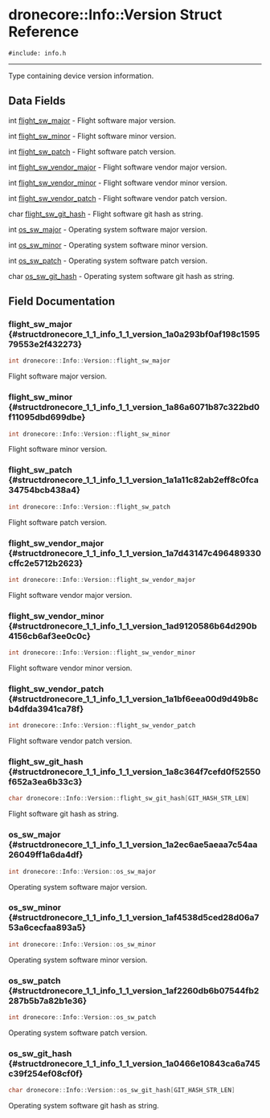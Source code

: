 # dronecore::Info::Version Struct Reference
`#include: info.h`

----


Type containing device version information. 


## Data Fields


 int [flight_sw_major](#structdronecore_1_1_info_1_1_version_1a0a293bf0af198c159579553e2f432273) - Flight software major version.


 int [flight_sw_minor](#structdronecore_1_1_info_1_1_version_1a86a6071b87c322bd0f11095dbd699dbe) - Flight software minor version.


 int [flight_sw_patch](#structdronecore_1_1_info_1_1_version_1a1a11c82ab2eff8c0fca34754bcb438a4) - Flight software patch version.


 int [flight_sw_vendor_major](#structdronecore_1_1_info_1_1_version_1a7d43147c496489330cffc2e5712b2623) - Flight software vendor major version.


 int [flight_sw_vendor_minor](#structdronecore_1_1_info_1_1_version_1ad9120586b64d290b4156cb6af3ee0c0c) - Flight software vendor minor version.


 int [flight_sw_vendor_patch](#structdronecore_1_1_info_1_1_version_1a1bf6eea00d9d49b8cb4dfda3941ca78f) - Flight software vendor patch version.


 char [flight_sw_git_hash](#structdronecore_1_1_info_1_1_version_1a8c364f7cefd0f52550f652a3ea6b33c3) - Flight software git hash as string.


 int [os_sw_major](#structdronecore_1_1_info_1_1_version_1a2ec6ae5aeaa7c54aa26049ff1a6da4df) - Operating system software major version.


 int [os_sw_minor](#structdronecore_1_1_info_1_1_version_1af4538d5ced28d06a753a6cecfaa893a5) - Operating system software minor version.


 int [os_sw_patch](#structdronecore_1_1_info_1_1_version_1af2260db6b07544fb2287b5b7a82b1e36) - Operating system software patch version.


 char [os_sw_git_hash](#structdronecore_1_1_info_1_1_version_1a0466e10843ca6a745c39f254ef08cf0f) - Operating system software git hash as string.


## Field Documentation


### flight_sw_major {#structdronecore_1_1_info_1_1_version_1a0a293bf0af198c159579553e2f432273}

```cpp
int dronecore::Info::Version::flight_sw_major
```


Flight software major version.


### flight_sw_minor {#structdronecore_1_1_info_1_1_version_1a86a6071b87c322bd0f11095dbd699dbe}

```cpp
int dronecore::Info::Version::flight_sw_minor
```


Flight software minor version.


### flight_sw_patch {#structdronecore_1_1_info_1_1_version_1a1a11c82ab2eff8c0fca34754bcb438a4}

```cpp
int dronecore::Info::Version::flight_sw_patch
```


Flight software patch version.


### flight_sw_vendor_major {#structdronecore_1_1_info_1_1_version_1a7d43147c496489330cffc2e5712b2623}

```cpp
int dronecore::Info::Version::flight_sw_vendor_major
```


Flight software vendor major version.


### flight_sw_vendor_minor {#structdronecore_1_1_info_1_1_version_1ad9120586b64d290b4156cb6af3ee0c0c}

```cpp
int dronecore::Info::Version::flight_sw_vendor_minor
```


Flight software vendor minor version.


### flight_sw_vendor_patch {#structdronecore_1_1_info_1_1_version_1a1bf6eea00d9d49b8cb4dfda3941ca78f}

```cpp
int dronecore::Info::Version::flight_sw_vendor_patch
```


Flight software vendor patch version.


### flight_sw_git_hash {#structdronecore_1_1_info_1_1_version_1a8c364f7cefd0f52550f652a3ea6b33c3}

```cpp
char dronecore::Info::Version::flight_sw_git_hash[GIT_HASH_STR_LEN]
```


Flight software git hash as string.


### os_sw_major {#structdronecore_1_1_info_1_1_version_1a2ec6ae5aeaa7c54aa26049ff1a6da4df}

```cpp
int dronecore::Info::Version::os_sw_major
```


Operating system software major version.


### os_sw_minor {#structdronecore_1_1_info_1_1_version_1af4538d5ced28d06a753a6cecfaa893a5}

```cpp
int dronecore::Info::Version::os_sw_minor
```


Operating system software minor version.


### os_sw_patch {#structdronecore_1_1_info_1_1_version_1af2260db6b07544fb2287b5b7a82b1e36}

```cpp
int dronecore::Info::Version::os_sw_patch
```


Operating system software patch version.


### os_sw_git_hash {#structdronecore_1_1_info_1_1_version_1a0466e10843ca6a745c39f254ef08cf0f}

```cpp
char dronecore::Info::Version::os_sw_git_hash[GIT_HASH_STR_LEN]
```


Operating system software git hash as string.

